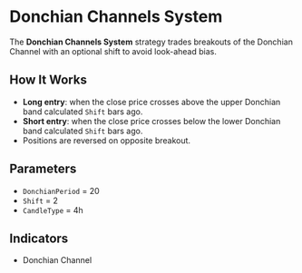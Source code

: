 # Donchian Channels System

The **Donchian Channels System** strategy trades breakouts of the Donchian Channel with an optional shift to avoid look-ahead bias.

## How It Works
- **Long entry**: when the close price crosses above the upper Donchian band calculated `Shift` bars ago.
- **Short entry**: when the close price crosses below the lower Donchian band calculated `Shift` bars ago.
- Positions are reversed on opposite breakout.

## Parameters
- `DonchianPeriod` = 20
- `Shift` = 2
- `CandleType` = 4h

## Indicators
- Donchian Channel

